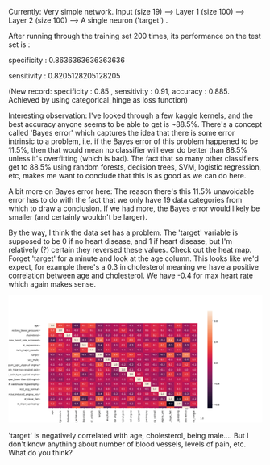 Currently:  Very simple network.  Input (size 19) --> Layer 1 (size 100) --> Layer 2 (size 100) --> A single neuron ('target') .

After running through the training set 200 times, its performance on the test set is :

specificity :  0.8636363636363636

sensitivity :  0.8205128205128205



(New record:  specificity :  0.85 ,   sensitivity : 0.91,  accuracy : 0.885.  Achieved by using categorical_hinge as loss function)

Interesting observation:  I've looked through a few kaggle kernels, and the best accuracy anyone seems to be able to get is ~88.5%.  There's a concept called 'Bayes error' which captures the idea that there is some error intrinsic to a problem, i.e. if the Bayes error of this problem happened to be 11.5%, then that would mean no classifier will ever do better than 88.5% unless it's overfitting (which is bad).  The fact that so many other classifiers get to 88.5% using random forests, decision trees, SVM, logistic regression, etc, makes me want to conclude that this is as good as we can do here.

A bit more on Bayes error here:  The reason there's this 11.5% unavoidable error has to do with the fact that we only have 19 data categories from which to draw a conclusion.  If we had more, the Bayes error would likely be smaller (and certainly wouldn't be larger).



By the way, I think the data set has a problem.  The 'target' variable is supposed to be 0 if no heart disease, and 1 if heart disease, but I'm relatively (?) certain they reversed these values.  Check out the heat map.  Forget 'target' for a minute and look at the age column.  This looks like we'd expect, for example there's a 0.3 in cholesterol meaning we have a positive correlation between age and cholesterol.  We have -0.4 for max heart rate which again makes sense.

 ![Heatmap](/Images/heatmap.png)

'target' is negatively correlated with age, cholesterol, being male....   But I don't know anything about number of blood vessels, levels of pain, etc.  What do you think?
